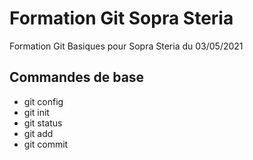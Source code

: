 # Formation Git Sopra Steria

Formation Git Basiques pour Sopra Steria du 03/05/2021

## Commandes de base

* git config
* git init
* git status
* git add
* git commit
